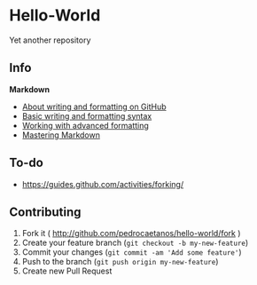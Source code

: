 # Hello-World
Yet another repository
## Info
__Markdown__
* [About writing and formatting on GitHub](https://help.github.com/articles/about-writing-and-formatting-on-github/)
* [Basic writing and formatting syntax](https://help.github.com/articles/basic-writing-and-formatting-syntax)
* [Working with advanced formatting](https://help.github.com/articles/working-with-advanced-formatting)
* [Mastering Markdown](https://guides.github.com/features/mastering-markdown/)
## To-do
* https://guides.github.com/activities/forking/
## Contributing
1. Fork it ( http://github.com/pedrocaetanos/hello-world/fork )
2. Create your feature branch (`git checkout -b my-new-feature`)
3. Commit your changes (`git commit -am 'Add some feature'`)
4. Push to the branch (`git push origin my-new-feature`)
5. Create new Pull Request
